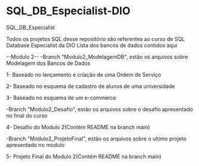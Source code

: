 # SQL_DB_Especialist-DIO
SQL_DB_Especialist

Todos os projetos SQL desse repositório são referentes ao curso de SQL Database Especialist da DIO
Lista dos bancos de dados contidos aqui

--Modulo 2--
-Branch "Modulo2_ModelagemDB", estão os arquivos sobre Modelagem dos Bancos de Dados

1- Baseado no lançamento e criação de uma Ordem de Serviço

2- Baseado no esquema de cadastro de alunos de uma universidade

3- Baseado no esquema de um e-commerce

-Branch "Modulo2_Desafio", estão os arquivos sobre o desafio apresentado no final do curso

4- Desafio do Modulo 2(Contém README na branch main)

-Branch "Modulo2_ProjetoFinal", estão os arquivos sobre o ultimo projeto apresentado no modulo

5- Projeto Final do Modulo 2(Contém README na branch main)
